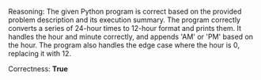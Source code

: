 Reasoning:
The given Python program is correct based on the provided problem description and its execution summary. The program correctly converts a series of 24-hour times to 12-hour format and prints them. It handles the hour and minute correctly, and appends 'AM' or 'PM' based on the hour. The program also handles the edge case where the hour is 0, replacing it with 12.

Correctness: **True**